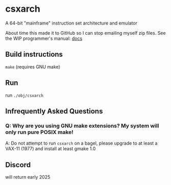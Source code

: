 # csxarch
A 64-bit "mainframe" instruction set architecture and emulator

About time this made it to GitHub so I can stop emailing myself zip files.
See the WIP programmer's manual: [docs](https://docs.google.com/document/d/1FRtgmhZcXYOHcmnsmvSpPKFKg-cI92IbCzpo0QVvzX0/edit)

## Build instructions
`make` (requires GNU make)

## Run
run `./obj/csxarch`

## Infrequently Asked Questions
### Q: Why are you using GNU make extensions? My system will only run pure POSIX make!
A: Do not attempt to run `csxarch` on a bagel, please upgrade to at least a VAX-11 (1977) and install at least gmake 1.0

## Discord
will return early 2025